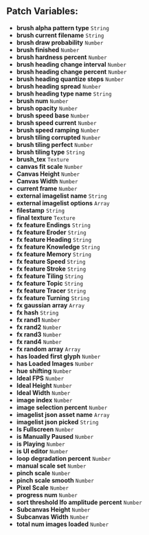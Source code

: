## Patch Variables:

* __brush alpha pattern type__ ```String```
* __brush current filename__ ```String```
* __brush draw probability__ ```Number```
* __brush finished__ ```Number```
* __brush hardness percent__ ```Number```
* __brush heading change interval__ ```Number```
* __brush heading change percent__ ```Number```
* __brush heading quantize steps__ ```Number```
* __brush heading spread__ ```Number```
* __brush heading type name__ ```String```
* __brush num__ ```Number```
* __brush opacity__ ```Number```
* __brush speed base__ ```Number```
* __brush speed current__ ```Number```
* __brush speed ramping__ ```Number```
* __brush tiling corrupted__ ```Number```
* __brush tiling perfect__ ```Number```
* __brush tiling type__ ```String```
* __brush_tex__ ```Texture```
* __canvas fit scale__ ```Number```
* __Canvas Height__ ```Number```
* __Canvas Width__ ```Number```
* __current frame__ ```Number```
* __external imagelist name__ ```String```
* __external imagelist options__ ```Array```
* __filestamp__ ```String```
* __final texture__ ```Texture```
* __fx feature Endings__ ```String```
* __fx feature Eroder__ ```String```
* __fx feature Heading__ ```String```
* __fx feature Knowledge__ ```String```
* __fx feature Memory__ ```String```
* __fx feature Speed__ ```String```
* __fx feature Stroke__ ```String```
* __fx feature Tiling__ ```String```
* __fx feature Topic__ ```String```
* __fx feature Tracer__ ```String```
* __fx feature Turning__ ```String```
* __fx gaussian array__ ```Array```
* __fx hash__ ```String```
* __fx rand1__ ```Number```
* __fx rand2__ ```Number```
* __fx rand3__ ```Number```
* __fx rand4__ ```Number```
* __fx random array__ ```Array```
* __has loaded first glyph__ ```Number```
* __has Loaded Images__ ```Number```
* __hue shifting__ ```Number```
* __Ideal FPS__ ```Number```
* __Ideal Height__ ```Number```
* __Ideal Width__ ```Number```
* __image index__ ```Number```
* __image selection percent__ ```Number```
* __imagelist json asset name__ ```Array```
* __imagelist json picked__ ```String```
* __Is Fullscreen__ ```Number```
* __is Manually Paused__ ```Number```
* __is Playing__ ```Number```
* __is UI editor__ ```Number```
* __loop degradation percent__ ```Number```
* __manual scale set__ ```Number```
* __pinch scale__ ```Number```
* __pinch scale smooth__ ```Number```
* __Pixel Scale__ ```Number```
* __progress num__ ```Number```
* __sort threshold lfo amplitude percent__ ```Number```
* __Subcanvas Height__ ```Number```
* __Subcanvas Width__ ```Number```
* __total num images loaded__ ```Number```

